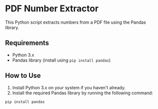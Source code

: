 # PDF Number Extractor

This Python script extracts numbers from a PDF file using the Pandas library.

## Requirements

- Python 3.x
- Pandas library (install using `pip install pandas`)

## How to Use

1. Install Python 3.x on your system if you haven't already.
2. Install the required Pandas library by running the following command:

```bash
pip install pandas
